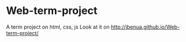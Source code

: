# Web-term-project
A term project on html, css, js
Look at it on http://jbenua.github.io/Web-term-project/
